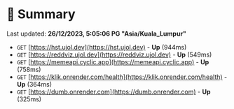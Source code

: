 # 📖 Summary
Last updated: **26/12/2023, 5:05:06 PG "Asia/Kuala_Lumpur"**

- `GET` [https://hst.ujol.dev](https://hst.ujol.dev) - **Up** (944ms)
- `GET` [https://reddviz.ujol.dev](https://reddviz.ujol.dev) - **Up** (549ms)
- `GET` [https://memeapi.cyclic.app](https://memeapi.cyclic.app) - **Up** (758ms)
- `GET` [https://klik.onrender.com/health](https://klik.onrender.com/health) - **Up** (364ms)
- `GET` [https://dumb.onrender.com](https://dumb.onrender.com) - **Up** (325ms)
